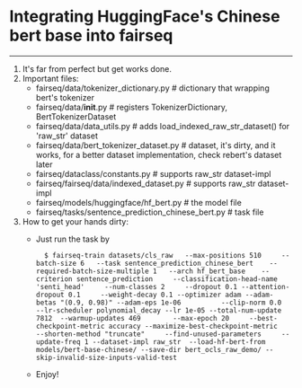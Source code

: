 # Integrating HuggingFace's Chinese bert base into fairseq #

--------------------------------------------------------------------------------

1. It's far from perfect but get works done.
1. Important files:
    * fairseq/data/tokenizer_dictionary.py      # dictionary that wrapping bert's tokenizer
    * fairseq/data/__init__.py                  # registers TokenizerDictionary, BertTokenizerDataset 
    * fairseq/data/data_utils.py                # adds load_indexed_raw_str_dataset() for 'raw_str' dataset
    * fairseq/data/bert_tokenizer_dataset.py    # dataset, it's dirty, and it works, for a better dataset implementation, check rebert's dataset later
    * fairseq/dataclass/constants.py            # supports raw_str dataset-impl
    * fairseq/fairseq/data/indexed_dataset.py   # supports raw_str dataset-impl
    * fairseq/models/huggingface/hf_bert.py     # the model file
    * fairseq/tasks/sentence_prediction_chinese_bert.py # task file
1. How to get your hands dirty:
    * Just run the task by
    
            $ fairseq-train datasets/cls_raw   --max-positions 510     --batch-size 6   --task sentence_prediction_chinese_bert    --required-batch-size-multiple 1   --arch hf_bert_base    --criterion sentence_prediction     --classification-head-name 'senti_head'     --num-classes 2     --dropout 0.1 --attention-dropout 0.1     --weight-decay 0.1 --optimizer adam --adam-betas "(0.9, 0.98)" --adam-eps 1e-06          --clip-norm 0.0     --lr-scheduler polynomial_decay --lr 1e-05 --total-num-update 7812  --warmup-updates 469        --max-epoch 20     --best-checkpoint-metric accuracy --maximize-best-checkpoint-metric     --shorten-method "truncate"     --find-unused-parameters     --update-freq 1 --dataset-impl raw_str  --load-hf-bert-from models/bert-base-chinese/ --save-dir bert_ocls_raw_demo/ --skip-invalid-size-inputs-valid-test
             
    * Enjoy!
    
